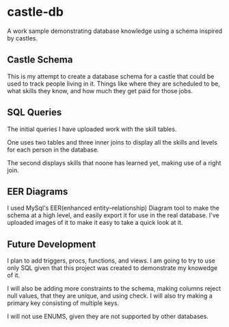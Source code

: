 # castle-db
A work sample demonstrating database knowledge using a schema inspired by castles.

## Castle Schema
This is my attempt to create a database schema for a castle that could be used to track people living in it. Things like where they are scheduled to be, what skills they know, and how much they get paid for those jobs.

## SQL Queries
The initial queries I have uploaded work with the skill tables. 

One uses two tables and three inner joins to display all the skills and levels for each person in the database.

The second displays skills that noone has learned yet, making use of a right join.

## EER Diagrams
I used MySql's EER(enhanced entity–relationship) Diagram tool to make the schema at a high level, and easily export it for use in the real database. I've uploaded images of it to make it easy to take a quick look at it.

## Future Development
I plan to add triggers, procs, functions, and views. I am going to try to use only SQL given that this project was created to demonstrate my knowedge of it.

I will also be adding more constraints to the schema, making columns reject null values, that they are unique, and using check. I will also try making a primary key consisting of multiple keys.

I will not use ENUMS, given they are not supported by other databases.
